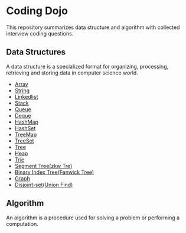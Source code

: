 # Coding Dojo
This repository summarizes data structure and algorithm with collected interview coding questions.

## Data Structures

A data structure is a specialized format for organizing, processing, retrieving and storing data in computer science world.

* [Array](./data_structure/array.md)
* [String](./data_structure/string.md)
* [Linkedlist](./data_structure/linkedlist.md)
* [Stack](./data_structure/stack.md)
* [Queue](./data_structure/queue.md)
* [Deque](./data_structure/deque.md)
* [HashMap](./data_structure/hashmap.md)
* [HashSet](./data_structure/hashset.md)
* [TreeMap](./data_structure/treemap.md)
* [TreeSet](./data_structure/treeset.md)
* [Tree](./data_structure/tree.md)
* [Heap](./data_structure/heap.md)
* [Trie](./data_structure/trie.md)
* [Segment Tree(zkw Tre)](./data_structure/segment_tree.md)
* [Binary Index Tree(Fenwick Tree)](./data_structure/binary_index_tree.md)
* [Graph](./data_structure/graph.md)
* [Disjoint-set(Union Find)](./data_structure/unionfind.md)

## Algorithm

An algorithm is a procedure used for solving a problem or performing a computation.
